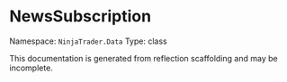 # NewsSubscription

Namespace: `NinjaTrader.Data`
Type: class

This documentation is generated from reflection scaffolding and may be incomplete.
